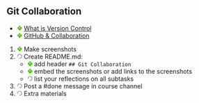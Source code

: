 ## Git Collaboration
* ![ok](../img/done.png) [What is Version Control](https://classroom.udacity.com/courses/ud123/)
* ![ok](../img/done.png) [GitHub & Collaboration](https://classroom.udacity.com/courses/ud456)

1. ![ok](../img/done.png) Make screenshots
2. ![in progress](../img/progress.png) Create README.md:
   * ![ok](../img/done.png) add header `## Git Collaboration`
   * ![ok](../img/done.png) embed the screenshots or add links to the screenshots
   * ![in progress](../img/progress.png) list your reflections on all subtasks
3. ![in progress](../img/progress.png) Post a #done message in course channel
4. ![in progress](../img/progress.png) Extra materials
